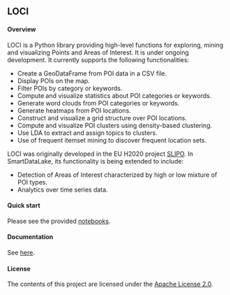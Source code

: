 ## LOCI

#### Overview

LOCI is a Python library providing high-level functions for exploring, mining and visualizing Points and Areas of Interest. It is under ongoing development. It currently supports the following functionalities:

- Create a GeoDataFrame from POI data in a CSV file.
- Display POIs on the map.
- Filter POIs by category or keywords.
- Compute and visualize statistics about POI categories or keywords.
- Generate word clouds from POI categories or keywords.
- Generate heatmaps from POI locations.
- Construct and visualize a grid structure over POI locations.
- Compute and visualize POI clusters using density-based clustering.
- Use LDA to extract and assign topics to clusters.
- Use of frequent itemset mining to discover frequent location sets.

LOCI was originally developed in the EU H2020 project [SLIPO](http://slipo.eu/). In SmartDataLake, its functionality is being extended to include:

- Detection of Areas of Interest characterized by high or low mixture of POI types.
- Analytics over time series data.

#### Quick start

Please see the provided [notebooks](https://github.com/smartdatalake/loci/tree/master/notebooks).

#### Documentation

See [here](https://slipo-eu.github.io/loci/).

#### License

The contents of this project are licensed under the [Apache License 2.0](https://github.com/smartdatalake/loci/blob/master/LICENSE).
